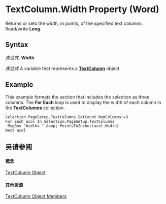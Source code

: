 
# TextColumn.Width Property (Word)

Returns or sets the width, in points, of the specified text columns. Read/write  **Long**.


## Syntax

 _表达式_. **Width**

 _表达式_ A variable that represents a **[TextColumn](660614a8-ad5b-dae4-887e-0f75e1172c10.md)** object.


## Example

This example formats the section that includes the selection as three columns. The  **For Each** loop is used to display the width of each column in the **TextColumns** collection.


```
Selection.PageSetup.TextColumns.SetCount NumColumns:=3 
For Each acol In Selection.PageSetup.TextColumns 
 MsgBox "Width= " &amp; PointsToInches(acol.Width) 
Next acol
```


## 另请参阅


#### 概念


[TextColumn Object](660614a8-ad5b-dae4-887e-0f75e1172c10.md)
#### 其他资源


[TextColumn Object Members](http://msdn.microsoft.com/library/70dcaaab-c8cd-2e97-e572-485f7189b071%28Office.15%29.aspx)